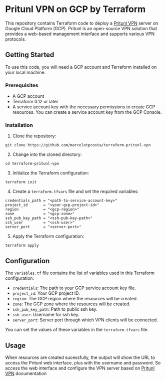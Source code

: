 # Pritunl VPN on GCP by Terraform

This repository contains Terraform code to deploy a [Pritunl VPN](https://pritunl.com/) server on Google Cloud Platform (GCP). Pritunl is an open-source VPN solution that provides a web-based management interface and supports various VPN protocols.

## Getting Started

To use this code, you will need a GCP account and Terraform installed on your local machine.

### Prerequisites

- A GCP account
- Terraform 0.12 or later
- A service account key with the necessary permissions to create GCP resources. You can create a service account key from the GCP Console.

### Installation

1. Clone the repository:
  ```
  git clone https://github.com/marcelotpcosta/terraform-pritunl-vpn
  ```

2. Change into the cloned directory:
  ```
  cd terraform-pritunl-vpn
  ```

3. Initialize the Terraform configuration:
  ```
  terraform init
  ```

4. Create a `terraform.tfvars` file and set the required variables:
  ```
  credentials_path = "<path-to-service-account-key>"
  project_id       = "<your-gcp-project-id>"
  region           = "<gcp-region>"
  zone             = "<gcp-zone>"
  ssh_pub_key_path = "<ssh-pub-key-path>"
  ssh_user         = "<ssh-user>"
  server_port      = "<server-port>"
  ```
5. Apply the Terraform configuration:
  ```
  terraform apply
  ```

## Configuration

The `variables.tf` file contains the list of variables used in this Terraform configuration:

- `credentials`: The path to your GCP service account key file.
- `project_id`: Your GCP project ID.
- `region`: The GCP region where the resources will be created.
- `zone`: The GCP zone where the resources will be created.
- `ssh_pub_key_path`: Path to public ssh key.
- `ssh_user`: Username for ssh key.
- `server_port`: Server port through which VPN clients will be connected.

You can set the values of these variables in the `terraform.tfvars` file.

## Usage

When resources are created sucessfully, the output will show the URL to access the Pritunl web interface, plus with the username and password. So access the web interface and configure the VPN server based on [Pritunl VPN](https://pritunl.com/) documentation
